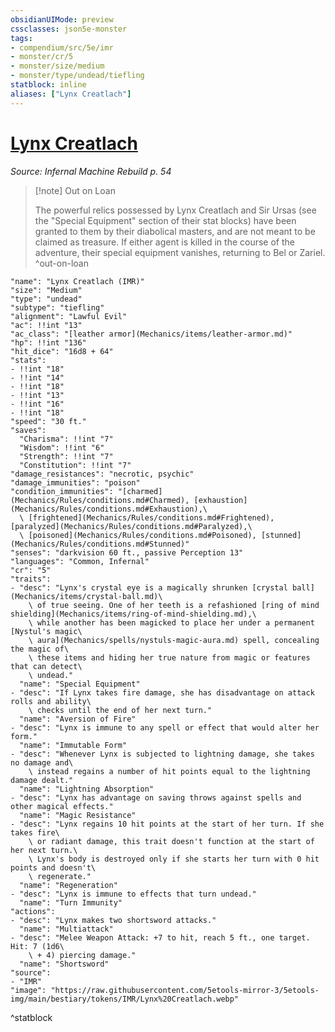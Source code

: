 ```yaml
---
obsidianUIMode: preview
cssclasses: json5e-monster
tags:
- compendium/src/5e/imr
- monster/cr/5
- monster/size/medium
- monster/type/undead/tiefling
statblock: inline
aliases: ["Lynx Creatlach"]
---
```

# [Lynx Creatlach](Mechanics\bestiary\npc/lynx-creatlach-imr.md)
*Source: Infernal Machine Rebuild p. 54*  

> [!note] Out on Loan
> 
> The powerful relics possessed by Lynx Creatlach and Sir Ursas (see the "Special Equipment" section of their stat blocks) have been granted to them by their diabolical masters, and are not meant to be claimed as treasure. If either agent is killed in the course of the adventure, their special equipment vanishes, returning to Bel or Zariel.
^out-on-loan

```statblock
"name": "Lynx Creatlach (IMR)"
"size": "Medium"
"type": "undead"
"subtype": "tiefling"
"alignment": "Lawful Evil"
"ac": !!int "13"
"ac_class": "[leather armor](Mechanics/items/leather-armor.md)"
"hp": !!int "136"
"hit_dice": "16d8 + 64"
"stats":
- !!int "18"
- !!int "14"
- !!int "18"
- !!int "13"
- !!int "16"
- !!int "18"
"speed": "30 ft."
"saves":
  "Charisma": !!int "7"
  "Wisdom": !!int "6"
  "Strength": !!int "7"
  "Constitution": !!int "7"
"damage_resistances": "necrotic, psychic"
"damage_immunities": "poison"
"condition_immunities": "[charmed](Mechanics/Rules/conditions.md#Charmed), [exhaustion](Mechanics/Rules/conditions.md#Exhaustion),\
  \ [frightened](Mechanics/Rules/conditions.md#Frightened), [paralyzed](Mechanics/Rules/conditions.md#Paralyzed),\
  \ [poisoned](Mechanics/Rules/conditions.md#Poisoned), [stunned](Mechanics/Rules/conditions.md#Stunned)"
"senses": "darkvision 60 ft., passive Perception 13"
"languages": "Common, Infernal"
"cr": "5"
"traits":
- "desc": "Lynx's crystal eye is a magically shrunken [crystal ball](Mechanics/items/crystal-ball.md)\
    \ of true seeing. One of her teeth is a refashioned [ring of mind shielding](Mechanics/items/ring-of-mind-shielding.md),\
    \ while another has been magicked to place her under a permanent [Nystul's magic\
    \ aura](Mechanics/spells/nystuls-magic-aura.md) spell, concealing the magic of\
    \ these items and hiding her true nature from magic or features that can detect\
    \ undead."
  "name": "Special Equipment"
- "desc": "If Lynx takes fire damage, she has disadvantage on attack rolls and ability\
    \ checks until the end of her next turn."
  "name": "Aversion of Fire"
- "desc": "Lynx is immune to any spell or effect that would alter her form."
  "name": "Immutable Form"
- "desc": "Whenever Lynx is subjected to lightning damage, she takes no damage and\
    \ instead regains a number of hit points equal to the lightning damage dealt."
  "name": "Lightning Absorption"
- "desc": "Lynx has advantage on saving throws against spells and other magical effects."
  "name": "Magic Resistance"
- "desc": "Lynx regains 10 hit points at the start of her turn. If she takes fire\
    \ or radiant damage, this trait doesn't function at the start of her next turn.\
    \ Lynx's body is destroyed only if she starts her turn with 0 hit points and doesn't\
    \ regenerate."
  "name": "Regeneration"
- "desc": "Lynx is immune to effects that turn undead."
  "name": "Turn Immunity"
"actions":
- "desc": "Lynx makes two shortsword attacks."
  "name": "Multiattack"
- "desc": "Melee Weapon Attack: +7 to hit, reach 5 ft., one target. Hit: 7 (1d6\
    \ + 4) piercing damage."
  "name": "Shortsword"
"source":
- "IMR"
"image": "https://raw.githubusercontent.com/5etools-mirror-3/5etools-img/main/bestiary/tokens/IMR/Lynx%20Creatlach.webp"
```
^statblock